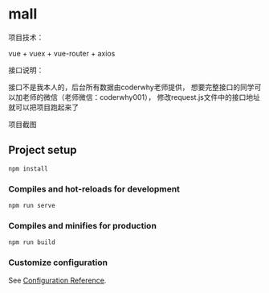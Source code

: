 # mall

项目技术：

vue + vuex + vue-router + axios
 
接口说明：

接口不是我本人的，后台所有数据由coderwhy老师提供，
想要完整接口的同学可以加老师的微信（老师微信：coderwhy001），
修改request.js文件中的接口地址就可以把项目跑起来了
  
项目截图


## Project setup
```
npm install
```

### Compiles and hot-reloads for development
```
npm run serve
```

### Compiles and minifies for production
```
npm run build
```

### Customize configuration
See [Configuration Reference](https://cli.vuejs.org/config/).
